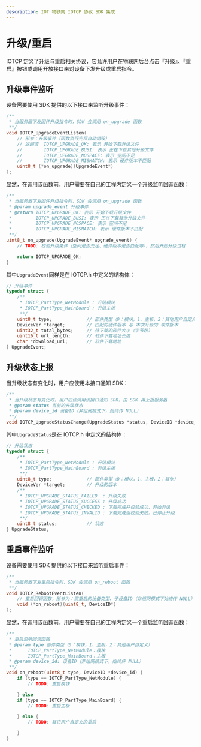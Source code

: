 ```yaml
---
description: IOT 物联网 IOTCP 协议 SDK 集成
---
```


# 升级/重启

IOTCP 定义了升级与重启相关协议，它允许用户在物联网后台点击『升级』、『重启』按钮或调用开放接口来对设备下发升级或重启指令。

## 升级事件监听

设备需要使用 SDK 提供的以下接口来监听升级事件：

```C
/**
 * 当服务器下发固件升级指令时，SDK 会调用 on_upgrade 函数
 **/
void IOTCP_UpgradeEventListen(
    // 形参：升级事件（函数执行完将自动销毁）
    // 返回值  IOTCP_UPGRADE_OK: 表示 开始下载升级文件
    //        IOTCP_UPGRADE_BUSI: 表示 正在下载其他升级文件
    //        IOTCP_UPGRADE_NOSPACE: 表示 空间不足
    //        IOTCP_UPGRADE_MISMATCH: 表示 硬件版本不匹配
    uint8_t (*on_upgrade)(UpgradeEvent*)
);
```

显然，在调用该函数前，用户需要在自己的工程内定义一个升级监听回调函数：

```C
/**
 * 当服务器下发固件升级指令时，SDK 会调用 on_upgrade 函数
 * @param upgrade_event 升级事件
 * @return IOTCP_UPGRADE_OK: 表示 开始下载升级文件
 *         IOTCP_UPGRADE_BUSI: 表示 正在下载其他升级文件
 *         IOTCP_UPGRADE_NOSPACE: 表示 空间不足
 *         IOTCP_UPGRADE_MISMATCH: 表示 硬件版本不匹配
 **/
uint8_t on_upgrade(UpgradeEvent* upgrade_event) {
    // TODO: 校验升级条件（空间是否充足、硬件版本是否匹配等），然后开始升级过程

    return IOTCP_UPGRADE_OK;
}
```

其中`UpgradeEvent`同样是在 IOTCP.h 中定义的结构体：

```C
// 升级事件
typedef struct {
    /**
     * IOTCP_PartType_NetModule : 升级模块
     * IOTCP_PartType_MainBoard : 升级主板
     **/
    uint8_t type;             // 部件类型（0：模块，1、主板，2：其他用户自定义）
    DeviceVer *target;        // 匹配的硬件版本 与 本次升级的 软件版本
    uint32_t total_bytes;     // 待下载的软件大小（字节数）
    uint16_t url_length;      // 软件下载地址长度
    char *download_url;       // 软件下载地址
} UpgradeEvent;
```

## 升级状态上报

当升级状态有变化时，用户应使用本接口通知 SDK：

```C
/**
 * 当升级状态有变化时，用户应该调用该接口通知 SDK，由 SDK 再上报服务器
 * @param status 当前的升级状态
 * @param device_id 设备ID（非组网模式下，始终传 NULL）
 **/
void IOTCP_UpgradeStatusChange(UpgradeStatus *status, DeviceID *device_id);
```

其中`UpgradeStatus`是在 IOTCP.h 中定义的结构体：

```C
// 升级状态
typedef struct {
    /**
     * IOTCP_PartType_NetModule : 升级模块
     * IOTCP_PartType_MainBoard : 升级主板
     **/
    uint8_t type;             // 部件类型（0：模块，1、主板，2：其他）
    DeviceVer *target;        // 升级的版本
    /**
     * IOTCP_UPGRADE_STATUS_FAILED  : 升级失败
     * IOTCP_UPGRADE_STATUS_SUCCESS : 升级成功
     * IOTCP_UPGRADE_STATUS_CHECKED : 下载完成并校验成功，开始升级
     * IOTCP_UPGRADE_STATUS_INVALID : 下载完成但校验失败，已停止升级
     **/
    uint8_t status;           // 状态
} UpgradeStatus;
```

## 重启事件监听

设备需要使用 SDK 提供的以下接口来监听重启事件：

```C
/**
 * 当服务器下发重启指令时，SDK 会调用 on_reboot 函数
 **/
void IOTCP_RebootEventListen(
    // 重启回调函数，形参为：需重启的设备类型、子设备ID（非组网模式下始终传 NULL）
    void (*on_reboot)(uint8_t, DeviceID*)
);
```

显然，在调用该函数前，用户需要在自己的工程内定义一个重启监听回调函数：

```C
/**
 * 重启监听回调函数
 * @param type 部件类型（0：模块，1、主板，2：其他用户自定义）
 *      IOTCP_PartType_NetModule：模块
 *      IOTCP_PartType_MainBoard：主板
 * @param device_id: 设备ID（非组网模式下，始终传 NULL）
 **/
void on_reboot(uint8_t type, DeviceID *device_id) {
    if (type == IOTCP_PartType_NetModule) {
        // TODO: 重启模块

    } else
    if (type == IOTCP_PartType_MainBoard) {
        // TODO: 重启主板

    } else {
        // TODO: 其它用户自定义的重启

    }
}
```

<br/>

